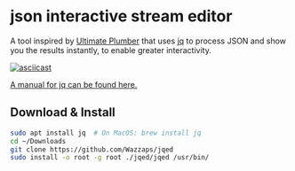 # json interactive stream editor

A tool inspired by [Ultimate Plumber](https://github.com/akavel/up) that uses [jq](https://stedolan.github.io/jq) to process JSON and show you the results instantly, to enable greater interactivity.

[![asciicast](https://asciinema.org/a/313423.svg)](https://asciinema.org/a/313423)

[A manual for jq can be found here.](https://stedolan.github.io/jq/manual)

## Download & Install

```bash
sudo apt install jq  # On MacOS: brew install jq
cd ~/Downloads
git clone https://github.com/Wazzaps/jqed
sudo install -o root -g root ./jqed/jqed /usr/bin/
```
